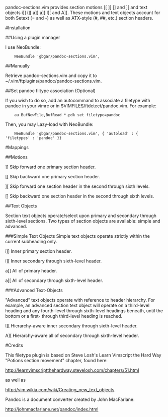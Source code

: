 pandoc-sections.vim provides section motions [[ ]] [] and ][ and text objects
i]] i][ a]] a][ I][ and A][. These motions and text objects account for both
Setext (= and -) as well as ATX-style (#, ##, etc.) section headers. 

#Installation

##Using a plugin manager

I use NeoBundle:

		NeoBundle 'gbgar/pandoc-sections.vim', 

##Manually

Retrieve pandoc-sections.vim and copy it to ~/.vim/ftplugins/pandoc/pandoc-sections.vim.

##Set pandoc filtype association (Optional)
  
If you wish to do so, add an autocommand to associate a filetype with pandoc in your vimrc 
or in $VIMFILES/ftdetect/pandoc.vim. For example:

		au BufNewFile,BufRead *.pdk set filetype=pandoc

Then, you may Lazy-load with NeoBundle:

        NeoBundle 'gbgar/pandoc-sections.vim', { 'autoload' : { 'filetypes' : 'pandoc' }}

#Mappings

##Motions

\]\]          Skip forward one primary section header.

\[\[          Skip backward one primary section header.

\]\[          Skip forward one section header in the second through sixth levels.

\[\]          Skip backward one section header in the second through sixth levels.

##Text Objects

Section text objects operate/select upon primary and secondary through
sixth-level sections. Two types of section objects are available: simple and
advanced.

###Simple Text Objects
Simple text objects operate strictly within the current subheading only.

i\]\] 		Inner primary section header.

i\]\[ 		Inner secondary through sixth-level header.

a\]\]		All of primary header.

a\]\[		All of secondary through sixth-level header.

###Advanced Text-Objects

"Advanced" text objects operate with reference to header hierarchy. For
example, an advanced section text object will operate on a third-level heading
and any fourth-level through sixth-level headings beneath, until the bottom or
a first- through third-level heading is reached.

I\]\[ 		Hierarchy-aware inner secondary through sixth-level header.

A\]\[			Hierarchy-aware all of secondary through sixth-level header.

#Credits 

This filetype plugin is based on Steve Losh's Learn Vimscript the Hard Way
"Potions section movement" chapter, found here:

http://learnvimscriptthehardway.stevelosh.com/chapters/51.html 

as well as

http://vim.wikia.com/wiki/Creating_new_text_objects

Pandoc is a document converter created by John MacFarlane:

http://johnmacfarlane.net/pandoc/index.html
